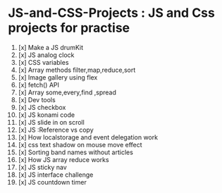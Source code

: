 # JS-and-CSS-Projects :  JS and Css projects for practise

  
1. [x] Make a JS drumKit
1. [x] JS analog clock
1. [x] CSS variables
1. [x] Array methods filter,map,reduce,sort
1. [x] Image gallery using flex
1. [x] fetch() API
1. [x] Array some,every,find ,spread 
1. [x] Dev tools
1. [x] JS checkbox
1. [x] JS konami code
1. [x] JS slide in on scroll
1. [x] JS :Reference vs copy
1. [x] How localstorage and event delegation work
1. [x] css text shadow on mouse move effect
1. [x] Sorting band names without articles
1. [x] How JS array reduce works
1. [x] JS sticky nav
1. [x] JS interface challenge
1. [x] JS countdown timer


